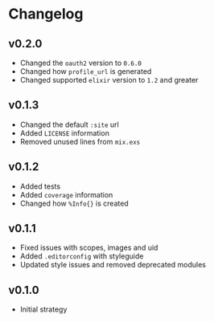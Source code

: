 # Changelog

## v0.2.0

* Changed the `oauth2` version to `0.6.0`
* Changed how `profile_url` is generated
* Changed supported `elixir` version to `1.2` and greater

## v0.1.3

* Changed the default `:site` url
* Added `LICENSE` information
* Removed unused lines from `mix.exs`

## v0.1.2

* Added tests
* Added `coverage` information
* Changed how `%Info{}` is created

## v0.1.1

* Fixed issues with scopes, images and uid
* Added `.editorconfig` with styleguide
* Updated style issues and removed deprecated modules

## v0.1.0

* Initial strategy
